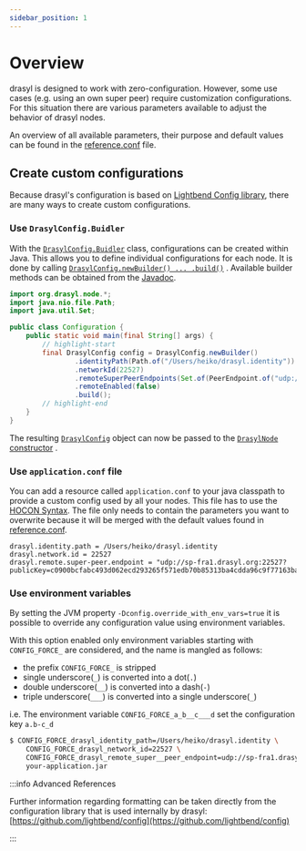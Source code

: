 ```yaml
---
sidebar_position: 1
---
```

# Overview

drasyl is designed to work with zero-configuration.
However, some use cases (e.g. using an own super peer) require customization configurations.
For this situation there are various parameters available to adjust the behavior of drasyl nodes.

An overview of all available parameters, their purpose and default values can be found in the [reference.conf](https://github.com/drasyl/drasyl/blob/master/drasyl-node/src/main/resources/reference.conf) file.

## Create custom configurations

Because drasyl's configuration is based on [Lightbend Config library](https://github.com/lightbend/config), there are many ways to create custom configurations.

### Use `DrasylConfig.Buidler`

With
the [`DrasylConfig.Buidler`](https://api.drasyl.org/master/org/drasyl/node/DrasylConfig.Builder.html)
class, configurations can be created within Java. This allows you to define individual
configurations for each node. It is done by
calling [`DrasylConfig.newBuilder() ... .build()`](https://api.drasyl.org/master/org/drasyl/node/DrasylConfig.html#newBuilder())
. Available builder methods can be obtained from
the [Javadoc](https://api.drasyl.org/master/org/drasyl/node/DrasylConfig.Builder.html).

```java title="Configuration.java"
import org.drasyl.node.*;
import java.nio.file.Path;
import java.util.Set;

public class Configuration {
    public static void main(final String[] args) {
        // highlight-start
        final DrasylConfig config = DrasylConfig.newBuilder()
                .identityPath(Path.of("/Users/heiko/drasyl.identity"))
                .networkId(22527)
                .remoteSuperPeerEndpoints(Set.of(PeerEndpoint.of("udp://sp-fra1.drasyl.org:22527?publicKey=c0900bcfabc493d062ecd293265f571edb70b85313ba4cdda96c9f77163ba62d&networkId=1")))
                .remoteEnabled(false)
                .build();
        // highlight-end
    }
}
```

The resulting [`DrasylConfig`](https://api.drasyl.org/master/org/drasyl/node/DrasylConfig.html)
object can now be passed to
the [`DrasylNode` constructor](https://api.drasyl.org/master/org/drasyl/node/DrasylNode.html#%3Cinit%3E(org.drasyl.node.DrasylConfig))
.

### Use `application.conf` file

You can add a resource called `application.conf` to your java classpath to provide a custom config used by all your nodes.
This file has to use the [HOCON Syntax](https://github.com/lightbend/config/blob/master/HOCON.md).
The file only needs to contain the parameters you want to overwrite because it will be merged with the default values found in [reference.conf](https://github.com/drasyl/drasyl/blob/master/drasyl-node/src/main/resources/reference.conf).

```hocon title="application.conf"
drasyl.identity.path = /Users/heiko/drasyl.identity
drasyl.network.id = 22527
drasyl.remote.super-peer.endpoint = "udp://sp-fra1.drasyl.org:22527?publicKey=c0900bcfabc493d062ecd293265f571edb70b85313ba4cdda96c9f77163ba62d&networkId=1"
```

### Use environment variables

By setting the JVM property `-Dconfig.override_with_env_vars=true` it is possible to override any configuration value using environment variables.

With this option enabled only environment variables starting with `CONFIG_FORCE_` are considered, and the name is mangled as follows:

* the prefix `CONFIG_FORCE_` is stripped
* single underscore(`_`) is converted into a dot(`.`)
* double underscore(`__`) is converted into a dash(`-`)
* triple underscore(`___`) is converted into a single underscore(`_`)

i.e. The environment variable `CONFIG_FORCE_a_b__c___d` set the configuration key `a.b-c_d`

```bash
$ CONFIG_FORCE_drasyl_identity_path=/Users/heiko/drasyl.identity \
    CONFIG_FORCE_drasyl_network_id=22527 \
    CONFIG_FORCE_drasyl_remote_super__peer_endpoint=udp://sp-fra1.drasyl.org:22527?publicKey=c0900bcfabc493d062ecd293265f571edb70b85313ba4cdda96c9f77163ba62d&networkId=1 \
    your-application.jar
```

:::info Advanced References

Further information regarding formatting can be taken directly from the configuration library that is used internally by drasyl: [https://github.com/lightbend/config](https://github.com/lightbend/config)

:::
